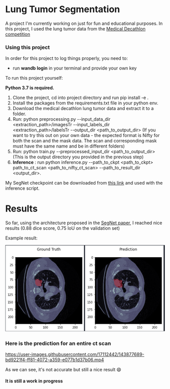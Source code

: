 # Lung Tumor Segmentation

A project I'm currently working on just for fun and educational purposes.
In this project, I used the lung tumor data from the [Medical Decathlon competition](https://drive.google.com/file/d/1I1LR7XjyEZ-VBQ-Xruh31V7xExMjlVvi/view?usp=sharing)
    
### Using this project

In order for this project to log things properly, you need to:
   - run **wandb login** in your terminal and provide your own key

To run this project yourself:

**Python 3.7 is required.** 

1. Clone the project, cd into project directory and run pip install -e .
2. Install the packages from the requirements.txt file in your python env.
3. Download the medical decathlon lung tumor data and extract it to a folder.
4. Run: python preprocessing.py --input_data_dir <extraction_path>/imagesTr --input_labels_dir <extraction_path>/labelsTr --output_dir <path_to_output_dir>
(If you want to try this out on your own data - the expected format is Nifty for both the scan and the mask data. The scan and corresponding mask must have the same name and be in different folders)
5. Run: python train.py --preprocessed_input_dir <path_to_output_dir> (This is the output directory you provided in the previous step)
6. **Inference** : run python inference.py --path_to_ckpt <path_to_ckpt> path_to_ct_scan <path_to_nifty_ct_scan> --path_to_result_dir <output_dir>. 

My SegNet checkpoint can be downloaded from [this link](https://drive.google.com/file/d/1qlj4yZuEM2FoNzaXPFBG6Pjtl-A1mS1t/view?usp=sharing) and used with the inference script.

# Results
So far, using the architecture proposed in the [SegNet paper](https://arxiv.org/pdf/1511.00561.pdf), I reached nice results (0.88 dice score, 0.75 IoU on the validation set)

Example result:

![Side by Side](/images/sidebyside.png)

### Here is the prediction for an entire ct scan

https://user-images.githubusercontent.com/17112442/143877689-bd9221f4-ff81-4072-a359-e077b1d37b06.mp4

As we can see, it's not accurate but still a nice result :smile:

#### It is still a work in progress


